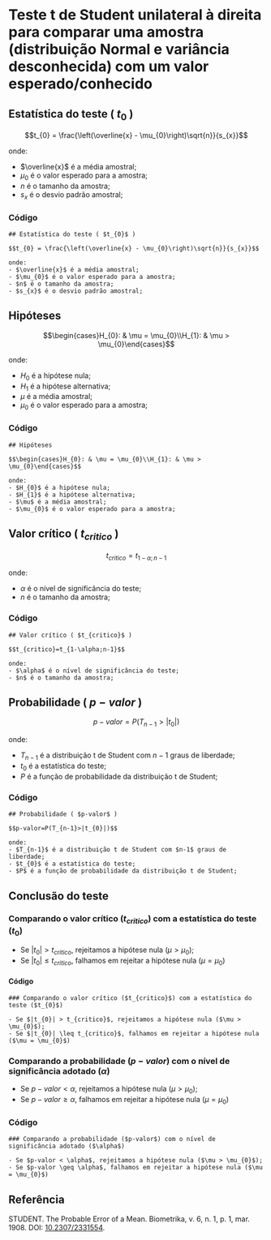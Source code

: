 # Teste t de Student unilateral à direita para comparar uma amostra (distribuição Normal e variância desconhecida) com um valor esperado/conhecido 

## Estatística do teste ( $t_{0}$ )

$$t_{0} = \frac{\left(\overline{x} - \mu_{0}\right)\sqrt{n}}{s_{x}}$$

onde:
- $\overline{x}$ é a média amostral;
- $\mu_{0}$ é o valor esperado para a amostra;
- $n$ é o tamanho da amostra;
- $s_{x}$ é o desvio padrão amostral;

### Código

```
## Estatística do teste ( $t_{0}$ )

$$t_{0} = \frac{\left(\overline{x} - \mu_{0}\right)\sqrt{n}}{s_{x}}$$

onde:
- $\overline{x}$ é a média amostral;
- $\mu_{0}$ é o valor esperado para a amostra;
- $n$ é o tamanho da amostra;
- $s_{x}$ é o desvio padrão amostral;
```

## Hipóteses

$$\begin{cases}H_{0}: & \mu = \mu_{0}\\H_{1}: & \mu > \mu_{0}\end{cases}$$

onde:
- $H_{0}$ é a hipótese nula;
- $H_{1}$ é a hipótese alternativa;
- $\mu$ é a média amostral;
- $\mu_{0}$ é o valor esperado para a amostra;


### Código

```
## Hipóteses

$$\begin{cases}H_{0}: & \mu = \mu_{0}\\H_{1}: & \mu > \mu_{0}\end{cases}$$

onde:
- $H_{0}$ é a hipótese nula;
- $H_{1}$ é a hipótese alternativa;
- $\mu$ é a média amostral;
- $\mu_{0}$ é o valor esperado para a amostra;
```

## Valor crítico ( $t_{critico}$ )

$$t_{critico}=t_{1-\alpha;n-1}$$

onde:
- $\alpha$ é o nível de significância do teste;
- $n$ é o tamanho da amostra;

### Código

```
## Valor crítico ( $t_{critico}$ )

$$t_{critico}=t_{1-\alpha;n-1}$$

onde:
- $\alpha$ é o nível de significância do teste;
- $n$ é o tamanho da amostra;
```

## Probabilidade ( $p-valor$ )

$$p-valor=P(T_{n-1}>|t_{0}|)$$

onde:
- $T_{n-1}$ é a distribuição t de Student com $n-1$ graus de liberdade;
- $t_{0}$ é a estatística do teste;
- $P$ é a função de probabilidade da distribuição t de Student;

### Código

```
## Probabilidade ( $p-valor$ )

$$p-valor=P(T_{n-1}>|t_{0}|)$$

onde:
- $T_{n-1}$ é a distribuição t de Student com $n-1$ graus de liberdade;
- $t_{0}$ é a estatística do teste;
- $P$ é a função de probabilidade da distribuição t de Student;
```


## Conclusão do teste

### Comparando o valor crítico ($t_{critico}$) com a estatística do teste ($t_{0}$)

- Se $|t_{0}| > t_{critico}$, rejeitamos a hipótese nula ($\mu > \mu_{0}$);
- Se $|t_{0}| \leq t_{critico}$, falhamos em rejeitar a hipótese nula ($\mu = \mu_{0}$)

#### Código

```
### Comparando o valor crítico ($t_{critico}$) com a estatística do teste ($t_{0}$)

- Se $|t_{0}| > t_{critico}$, rejeitamos a hipótese nula ($\mu > \mu_{0}$);
- Se $|t_{0}| \leq t_{critico}$, falhamos em rejeitar a hipótese nula ($\mu = \mu_{0}$)
```

### Comparando a probabilidade ($p-valor$) com o nível de significância adotado ($\alpha$)

- Se $p-valor < \alpha$, rejeitamos a hipótese nula ($\mu > \mu_{0}$);
- Se $p-valor \geq \alpha$, falhamos em rejeitar a hipótese nula ($\mu = \mu_{0}$)

### Código

```
### Comparando a probabilidade ($p-valor$) com o nível de significância adotado ($\alpha$)

- Se $p-valor < \alpha$, rejeitamos a hipótese nula ($\mu > \mu_{0}$);
- Se $p-valor \geq \alpha$, falhamos em rejeitar a hipótese nula ($\mu = \mu_{0}$)
```

## Referência

STUDENT. The Probable Error of a Mean. Biometrika, v. 6, n. 1, p. 1, mar. 1908. DOI: [10.2307/2331554](https://doi.org/10.2307/2331554).